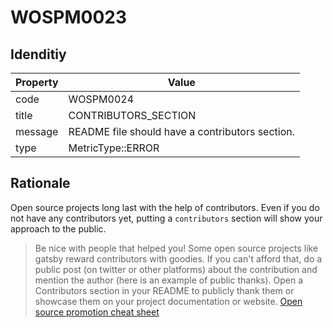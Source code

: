 # WOSPM0023

## Idenditiy

| Property        | Value           |
| ------------- |-------------|
| code      | WOSPM0024 |
| title      | CONTRIBUTORS_SECTION      |
| message | README file should have a contributors section.     |
| type | MetricType::ERROR      |

## Rationale

Open source projects long last with the help of contributors. Even if you do not have any contributors yet, putting a `contributors` section will show your approach to the public.

> Be nice with people that helped you! Some open source projects like gatsby reward contributors with goodies. If you can't afford that, do a public post (on twitter or other platforms) about the contribution and mention the author (here is an example of public thanks). Open a Contributors section in your README to publicly thank them or showcase them on your project documentation or website.
> [Open source promotion cheat sheet](https://github.com/zenika-open-source/promote-open-source-project#3--keep-your-users)
